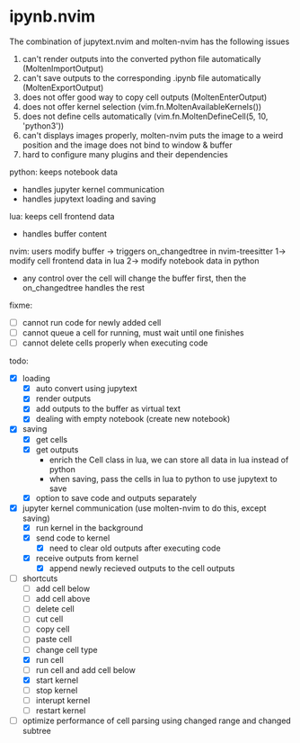 # ipynb.nvim

The combination of jupytext.nvim and molten-nvim has the following issues
1. can't render outputs into the converted python file automatically (MoltenImportOutput)
2. can't save outputs to the corresponding .ipynb file automatically (MoltenExportOutput)
3. does not offer good way to copy cell outputs (MoltenEnterOutput)
4. does not offer kernel selection (vim.fn.MoltenAvailableKernels())
5. does not define cells automatically (vim.fn.MoltenDefineCell(5, 10, 'python3'))
6. can't displays images properly, molten-nvim puts the image to a weird position and the image does not bind to window & buffer
7. hard to configure many plugins and their dependencies


python:
keeps notebook data
- handles jupyter kernel communication
- handles jupytext loading and saving

lua:
keeps cell frontend data
- handles buffer content

nvim:
users modify buffer -> triggers on_changedtree in nvim-treesitter
1-> modify cell frontend data in lua
2-> modify notebook data in python

* any control over the cell will change the buffer first, then the on_changedtree handles the rest

fixme:
- [ ] cannot run code for newly added cell
- [ ] cannot queue a cell for running, must wait until one finishes
- [ ] cannot delete cells properly when executing code

todo:
- [x] loading
    - [x] auto convert using jupytext
    - [x] render outputs
    - [x] add outputs to the buffer as virtual text
    - [x] dealing with empty notebook (create new notebook)
- [x] saving
    - [x] get cells
    - [x] get outputs 
        - enrich the Cell class in lua, we can store all data in lua instead of python
        - when saving, pass the cells in lua to python to use jupytext to save
    - [x] option to save code and outputs separately
- [x] jupyter kernel communication (use molten-nvim to do this, except saving)
    - [x] run kernel in the background
    - [x] send code to kernel
        - [x] need to clear old outputs after executing code
    - [x] receive outputs from kernel
        - [x] append newly recieved outputs to the cell outputs
- [ ] shortcuts
    - [ ] add cell below
    - [ ] add cell above
    - [ ] delete cell
    - [ ] cut cell
    - [ ] copy cell
    - [ ] paste cell
    - [ ] change cell type
    - [x] run cell
    - [ ] run cell and add cell below
    - [x] start kernel
    - [ ] stop kernel
    - [ ] interupt kernel
    - [ ] restart kernel
- [ ] optimize performance of cell parsing using changed range and changed subtree
